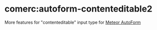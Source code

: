 comerc:autoform-contenteditable2
================================

More features for "contenteditable" input type for [Meteor AutoForm](https://github.com/aldeed/meteor-autoform)
